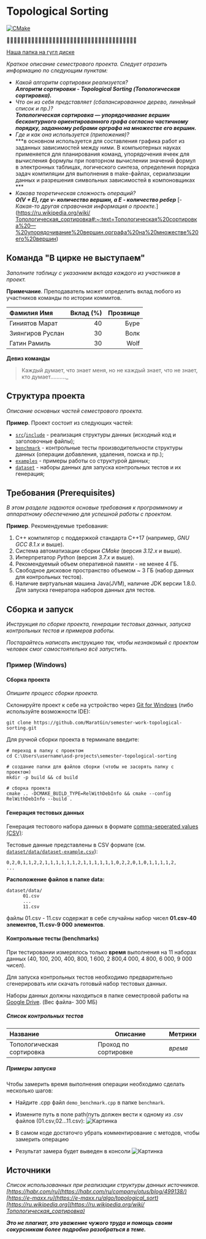 # Topological Sorting
[![CMake](https://github.com/MaratGin/semester-work-topological-sorting/actions/workflows/cmake.yml/badge.svg)](https://github.com/MaratGin/semester-work-topological-sorting/actions/workflows/cmake.yml)



🐺🐺🐺🐺🐺🐺🐺🐺🐺🐺🐺🐺🐺🐺🐺🐺🐺🐺🐺🐺🐺🐺🐺🐺🐺🐺🐺🐺🐺🐺🐺🐺🐺🐺🐺🐺🐺

[Наша папка на гугл диске](https://drive.google.com/drive/folders/1sHAlPq_tZUuv0cQ1u_QsZKdvk7i4IR5r)


_Краткое описание семестрового проекта. Следует отразить информацию по следующим пунктам:_

- _Какой алгоритм сортировки реализуется?_
<br/>***Алгоритм сортировки - Topological Sorting (Топологическая сортировка).***
- _Что он из себя представляет (сбалансированное дерево, линейный список и пр.)?_
<br/>***Топологическая сортировка — упорядочивание вершин бесконтурного ориентированного графа согласно частичному порядку, заданному ребрами орграфа на множестве его вершин.***
- _Где и как она используется (приложения)?_
<br/>***в основном используется для составления графика работ из заданных зависимостей между ними. В компьютерных науках применяется для планирования команд, упорядочения ячеек для вычисления формулы при повторном вычислении значений формул в электронных таблицах, логического синтеза, определения порядка задач компиляции для выполнения в make-файлах, сериализации данных и разрешения символьных зависимостей в компоновщиках ***
- _Какова теоретическая сложность операций?_
<br/>***O(V + E), где v- количество вершин, а E - количество ребер***
[- _Какая-то другая справочная информация о проекте._]
(https://ru.wikipedia.org/wiki/Топологическая_сортировка#:~:text=Топологическая%20сортировка%20—%20упорядочивание%20вершин,орграфа%20на%20множестве%20его%20вершин)
## Команда "В цирке не выступаем"

_Заполните таблицу с указанием вклада каждого из участников в проект._

**Примечание**. Преподаватель может определить вклад любого из участников команды по истории коммитов.

| Фамилия Имя        | Вклад (%) | Прозвище              |
| :---               |   ---:    |  ---:                 |
| Гиниятов Марат     | 40        |  Бүре                 |
| Зиянгиров Руслан   | 30        |  Волк                 |
| Гатин Рамиль       | 30        |  Wolf                 |

**Девиз команды**
> Каждый думает, что знает меня, но не каждый знает, что не знает, кто думает.........._

## Структура проекта

_Описание основных частей семестрового проекта._

**Пример**. Проект состоит из следующих частей:

- [`src`](src)/[`include`](include) - реализация структуры данных (исходный код и заголовочные файлы);
- [`benchmark`](benchmark) - контрольные тесты производительности структуры данных (операции добавления, удаления,
  поиска и пр.);
- [`examples`](examples) - примеры работы со структурой данных;
- [`dataset`](dataset) - наборы данных для запуска контрольных тестов и их генерация;

## Требования (Prerequisites)

_В этом разделе задаются основые требования к программному и аппаратному обеспечению для успешной работы с проектом._

**Пример**. Рекомендуемые требования:

1. С++ компилятор c поддержкой стандарта C++17 (например, _GNU GCC 8.1.x_ и выше).
2. Система автоматизации сборки _CMake_ (версия _3.12.x_ и выше).
3. Интерпретатор _Python_ (версия _3.7.x_ и выше).
4. Рекомендуемый объем оперативной памяти - не менее 4 ГБ.
5. Свободное дисковое пространство объемом ~ 3 ГБ (набор данных для контрольных тестов).
6. Наличие виртуальная машина Java(JVM), наличие JDK версии 1.8.0. Для запуска генератора наборов данных для тестов.

## Сборка и запуск

_Инструкция по сборке проекта, генерации тестовых данных, запуска контрольных тестов и примеров работы._

_Постарайтесь написать инструкцию так, чтобы незнакомый с проектом человек смог самостоятельно всё запустить._

### Пример (Windows)

#### Сборка проекта

_Опишите процесс сборки проекта._

Склонируйте проект к себе на устройство через [Git for Windows](https://gitforwindows.org/) (либо используйте
возможности IDE):

```shell
git clone https://github.com/MaratGin/semester-work-topological-sorting.git
```

Для ручной сборки проекта в терминале введите:

```shell
# переход в папку с проектом
cd C:\Users\username\asd-projects\semester-topological-sorting

# создание папки для файлов сборки (чтобы не засорять папку с проектом) 
mkdir -p build && cd build 

# сборка проекта
cmake .. -DCMAKE_BUILD_TYPE=RelWithDebInfo && cmake --config RelWithDebInfo --build . 
```

#### Генерация тестовых данных

Генерация тестового набора данных в
формате [comma-seperated values (CSV)](https://en.wikipedia.org/wiki/Comma-separated_values):

Тестовые данные представлены в CSV формате (см.
[`dataset/data/dataset-example.csv`](dataset/data/dataset-example.csv)):

```csv
0,2,0,1,1,2,2,1,1,1,1,1,1,2,1,1,1,1,1,1,0,2,2,0,1,0,1,1,1,1,2,
...
```

**Расположение файлов в папке data:**

```shell
dataset/data/
      01.csv
      ...
      11.csv
```

файлы 01.csv - 11.csv содержат в себе случайны набор чисел **01.csv-40 элементов, 11.csv-9 000 элементов**. 

#### Контрольные тесты (benchmarks)

При тестировании измерялось только **время** выполнения на 11 наборах данных   (40, 100, 200, 400, 800, 1 600, 2 800,4 000, 4 800, 6 000, 9 000 чисел).


Для запуска контрольных тестов необходимо предварительно сгенерировать или скачать готовый набор тестовых данных.

Наборы данных должны находиться в папке семестровой работы на [Google Drive](https://drive.google.com/drive/folders/1sHAlPq_tZUuv0cQ1u_QsZKdvk7i4IR5r). (Вес файла-  300 МБ)

##### Список контрольных тестов

| Название                  | Описание                                | Метрики         |
| :---                      | ---                                     | :---            |
| Топологическая сортировка | Проход по сортировке                    | _время_         |

##### Примеры запуска

Чтобы замерить время выполнения операции необходимо сделать несколько шагов:
* Найдите .cpp файл `demo_benchmark.cpp` в папке `benchmark`.
* Измените путь в поле path(путь должен вести к одному из .csv файлов (01.csv,02...11.сsv):
![Картинка](https://i.gyazo.com/7fd10ea36f375bdfdbfbc8205ebf1ac2.png)  

* В самом коде достаточго убрать комментирование с методов, чтобы замерить операцию 

* Результат замера будет выведен в консоли
![Картинка](https://i.gyazo.com/d91e85032c4a2ccc019a95fa2b04cc23.png)

## Источники

_Список использованных при реализации структуры данных источников._
*[https://habr.com/ru](https://habr.com/ru/company/otus/blog/499138/)*
*[https://e-maxx.ru](https://e-maxx.ru/algo/topological_sort)*
*[https://ru.wikipedia.org](https://ru.wikipedia.org/wiki/Топологическая_сортировка)*

_**Это не плагиат, это уважение чужого труда и помощь своим сокурсникам более подробно разобраться в теме.**_
